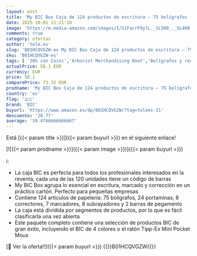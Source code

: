 ```yaml
---
layout: post
title: 'My BIC Box Caja de 124 productos de escritura – 75 bolígrafos  24 portaminas  8 cintas correctoras  7 rotuladores  8 rotuladores y 2 barras de pegamento blanco  21 g '
date: 2025-10-01 11:21:10
image: 'https://m.media-amazon.com/images/I/51FacrF9ylL._SL500_._SL400_.jpg'
comments: true
category: ofertas
author: 'tole.es'
slug: 'B01HCQVGZW-es My BIC Box Caja de 124 productos de escritura – 75...'
sku: 'B01HCQVGZW-es'
tags: [ '20% con Coinc','Arborist Merchandising Root','Bolígrafos y recambios','Bolígrafos, lápices y útiles de escritura','Cintas correctoras de tinta','Correctores y gomas de borrar','Oficina y papelería','Self Service','Special Features Stores','barras','bic','bolígrafos','de','ea2646c3-be00-45fe-8702-34c4f95305c9_0','ea2646c3-be00-45fe-8702-34c4f95305c9_9401','ea2646c3-be00-45fe-8702-34c4f95305c9_9701','pegamento','portaminas','rotuladores','🇪🇸', ]
actualPrice: 58.1 EUR
currency: EUR
price: 58.1
comparePrice: 73.33 EUR
prodname: 'My BIC Box Caja de 124 productos de escritura – 75 bolígrafos  24 portaminas  8 cintas correctoras  7 rotuladores  8 rotuladores y 2 barras de pegamento blanco  21 g '
country: 'es'
flag: '🇪🇸'
brand: 'BIC'
buyurl: 'https://www.amazon.es/dp/B01HCQVGZW/?tag=tolees-21'
descuento: '20.77'
average: '59.4766666666667'
---
```


Está [{{< param title >}}]({{< param buyurl >}}) en el siguiente enlace!

[![{{< param prodname >}}]({{< param image >}})]({{< param buyurl >}})

ℹ️:

- La caja BIC es perfecta para todos los profesionales interesados en la reventa, cada una de las 120 unidades tiene un código de barras
- My BIC Box agrupa lo esencial en escritura, marcado y corrección en un práctico cartón. Perfecto para pequeñas empresas
- Contiene 124 artículos de papelería: 75 bolígrafos, 24 portaminas, 8 correctores, 7 marcadores, 8 subrayadores y 2 barras de pegamento
- La caja está dividida por segmentos de productos, por lo que es fácil clasificarla una vez abierta
- Este paquete completo contiene una selección de productos BIC de gran éxito, incluyendo el BIC de 4 colores o el ratón Tipp-Ex Mini Pocket Mous

[🛒 Ver la oferta!!]({{< param buyurl >}})
{{<world>}}B01HCQVGZW{{</world>}}
